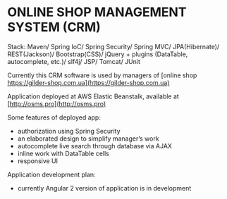 ONLINE SHOP MANAGEMENT SYSTEM (CRM)
===============================

Stack:
Maven/ Spring IoC/ Spring Security/ Spring MVC/ JPA(Hibernate)/ REST(Jackson)/
Bootstrap(CSS)/ jQuery + plugins (DataTable, autocomplete, etc.)/ slf4j/  JSP/ Tomcat/ JUnit

Currently this CRM software is used by managers of [online shop https://gilder-shop.com.ua](https://gilder-shop.com.ua)

Application deployed at AWS Elastic Beanstalk, available at [http://osms.pro](http://osms.pro)

Some features of deployed app:
- authorization using Spring Security
- an elaborated design to simplify  manager’s work
- autocomplete live search through database via AJAX
- inline work with DataTable cells
- responsive UI

Application development plan:
- currently Angular 2 version of application is in development
